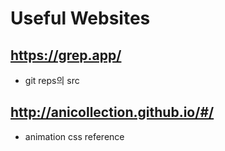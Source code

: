 # Useful Websites

## https://grep.app/
* git reps의 src 

## http://anicollection.github.io/#/
* animation css reference
